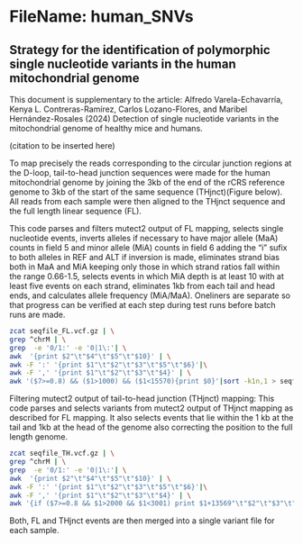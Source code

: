 # FileName: human_SNVs

## Strategy for the identification of polymorphic single nucleotide variants in the human mitochondrial genome

This document is supplementary to the article:
Alfredo Varela-Echavarría, Kenya L. Contreras-Ramírez, Carlos Lozano-Flores, and Maribel Hernández-Rosales (2024) Detection of single nucleotide variants in the mitochondrial genome of healthy mice and humans.

(citation to be inserted here)

To map precisely the reads corresponding to the circular junction regions at the D-loop, tail-to-head junction sequences were made for the human mitochondrial genome by joining the 3kb of the end of the rCRS reference genome to 3kb of the start of the same sequence (THjnct)(Figure below). All reads from each sample were then aligned to the THjnct sequence and the full length linear sequence (FL).



 This code parses and filters mutect2 output of FL mapping, selects single nucleotide events, inverts alleles if necessary to have major allele (MaA) counts in field 5 and minor allele (MiA) counts in field 6 adding the “i” sufix to both alleles in REF and ALT if inversion is made, eliminates strand bias both in MaA and MiA keeping only those in which strand ratios fall within the range 0.66-1.5, selects events in which MiA depth is at least 10 with at least five events on each strand, eliminates 1kb from each tail and head ends, and calculates allele frequency (MiA/MaA). Oneliners are separate so that progress can be verified at each step during test runs before batch runs are made.

 ```bash
zcat seqfile_FL.vcf.gz | \
grep ^chrM | \
grep  -e '0/1:' -e '0|1\:'| \
awk  '{print $2"\t"$4"\t"$5"\t"$10}' | \
awk -F ':' '{print $1"\t"$2"\t"$3"\t"$5"\t"$6}'|\
awk -F ',' '{print $1"\t"$2"\t"$3"\t"$4}' | \
awk '($7>=0.8) && ($1>1000) && ($1<15570){print $0}'|sort -k1n,1 > seqfile_FL.HAP.fltrd
```

Filtering mutect2 output of tail-to-head junction (THjnct) mapping:
This code parses and selects variants from mutect2 output of THjnct mapping as described for FL mapping. It also selects events that lie within the 1 kb at the tail and 1kb at the head of the genome also correcting the position to the full length genome.

```bash
zcat seqfile_TH.vcf.gz | \
grep ^chrM | \
grep  -e '0/1:' -e '0|1\:'| \
awk  '{print $2"\t"$4"\t"$5"\t"$10}' | \
awk -F ':' '{print $1"\t"$2"\t"$3"\t"$5"\t"$6}'|\
awk -F ',' '{print $1"\t"$2"\t"$3"\t"$4}' | \
awk '{if ($7>=0.8 && $1>2000 && $1<3001) print $1+13569"\t"$2"\t"$3"\t"$4"\t"$5"\t"$6"\t"$7"\t"$8"\t"$9"\t"$10"\t"$11; else if ($7>=0.8 && $1>3000 && $1<4001) print $1-3000"\t"$2"\t"$3"\t"$4"\t"$5"\t"$6"\t"$7"\t"$8"\t"$9"\t"$10"\t"$11}'> seqfile_TH.HAP.fltrd.1
```
Both, FL and THjnct events are then merged into a single variant file for each sample.
